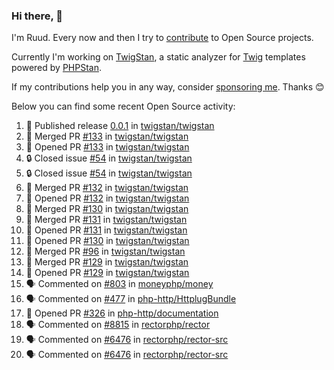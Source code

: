 ### Hi there, 👋

I'm Ruud. Every now and then I try to [contribute](https://github.com/pulls?q=+is%3Apr+author%3Aruudk+archived%3Afalse+is%3Apublic+) to Open Source projects.

Currently I'm working on [TwigStan](https://github.com/twigstan), a static analyzer for [Twig](https://twig.symfony.com/) templates powered by [PHPStan](https://phpstan.org/).

If my contributions help you in any way, consider [sponsoring me](https://github.com/sponsors/ruudk). Thanks 😊

Below you can find some recent Open Source activity:

<!--START_SECTION:activity-->
1. 🚀 Published release [0.0.1](https://github.com/twigstan/twigstan/releases/tag/0.0.1) in [twigstan/twigstan](https://github.com/twigstan/twigstan)
2. 🎉 Merged PR [#133](https://github.com/twigstan/twigstan/pull/133) in [twigstan/twigstan](https://github.com/twigstan/twigstan)
3. 💪 Opened PR [#133](https://github.com/twigstan/twigstan/pull/133) in [twigstan/twigstan](https://github.com/twigstan/twigstan)
4. 🔒 Closed issue [#54](https://github.com/twigstan/twigstan/issues/54) in [twigstan/twigstan](https://github.com/twigstan/twigstan)
5. 🔒 Closed issue [#54](https://github.com/twigstan/twigstan/issues/54) in [twigstan/twigstan](https://github.com/twigstan/twigstan)
6. 🎉 Merged PR [#132](https://github.com/twigstan/twigstan/pull/132) in [twigstan/twigstan](https://github.com/twigstan/twigstan)
7. 💪 Opened PR [#132](https://github.com/twigstan/twigstan/pull/132) in [twigstan/twigstan](https://github.com/twigstan/twigstan)
8. 🎉 Merged PR [#130](https://github.com/twigstan/twigstan/pull/130) in [twigstan/twigstan](https://github.com/twigstan/twigstan)
9. 🎉 Merged PR [#131](https://github.com/twigstan/twigstan/pull/131) in [twigstan/twigstan](https://github.com/twigstan/twigstan)
10. 💪 Opened PR [#131](https://github.com/twigstan/twigstan/pull/131) in [twigstan/twigstan](https://github.com/twigstan/twigstan)
11. 💪 Opened PR [#130](https://github.com/twigstan/twigstan/pull/130) in [twigstan/twigstan](https://github.com/twigstan/twigstan)
12. 🎉 Merged PR [#96](https://github.com/twigstan/twigstan/pull/96) in [twigstan/twigstan](https://github.com/twigstan/twigstan)
13. 🎉 Merged PR [#129](https://github.com/twigstan/twigstan/pull/129) in [twigstan/twigstan](https://github.com/twigstan/twigstan)
14. 💪 Opened PR [#129](https://github.com/twigstan/twigstan/pull/129) in [twigstan/twigstan](https://github.com/twigstan/twigstan)
15. 🗣 Commented on [#803](https://github.com/moneyphp/money/pull/803#issuecomment-2495441264) in [moneyphp/money](https://github.com/moneyphp/money)
16. 🗣 Commented on [#477](https://github.com/php-http/HttplugBundle/pull/477#issuecomment-2495440347) in [php-http/HttplugBundle](https://github.com/php-http/HttplugBundle)
17. 💪 Opened PR [#326](https://github.com/php-http/documentation/pull/326) in [php-http/documentation](https://github.com/php-http/documentation)
18. 🗣 Commented on [#8815](https://github.com/rectorphp/rector/issues/8815#issuecomment-2495436576) in [rectorphp/rector](https://github.com/rectorphp/rector)
19. 🗣 Commented on [#6476](https://github.com/rectorphp/rector-src/pull/6476#issuecomment-2495401142) in [rectorphp/rector-src](https://github.com/rectorphp/rector-src)
20. 🗣 Commented on [#6476](https://github.com/rectorphp/rector-src/pull/6476#issuecomment-2495400920) in [rectorphp/rector-src](https://github.com/rectorphp/rector-src)
<!--END_SECTION:activity-->

